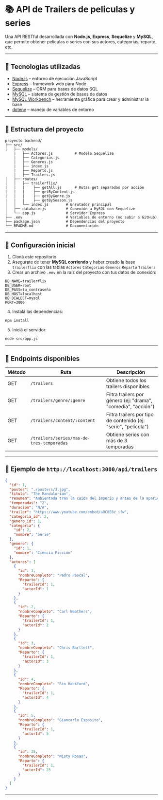 # 📚 API de Trailers de peliculas y series

Una API RESTful desarrollada con **Node.js**, **Express**, **Sequelize** y **MySQL**, que permite obtener peliculas o series con sus actores, categorias, reparto, etc.

---

## 🚀 Tecnologías utilizadas

- [Node.js](https://nodejs.org/) – entorno de ejecución JavaScript
- [Express](https://expressjs.com/) – framework web para Node
- [Sequelize](https://sequelize.org/) – ORM para bases de datos SQL
- [MySQL](https://www.mysql.com/) – sistema de gestión de bases de datos
- [MySQL Workbench](https://www.mysql.com/products/workbench/) – herramienta gráfica para crear y administrar la base
- [dotenv](https://www.npmjs.com/package/dotenv) – manejo de variables de entorno

---

## 📁 Estructura del proyecto

```
proyecto backend/
├── src/
│   ├── models/
    |   ├── Actores.js          # Modelo Sequelize
    |   ├── Categorias.js
    |   ├── Generos.js
    |   ├── index.js
    |   ├── Reparto.js
    |   ├── Trailers.js
│   ├── routes/
│   │   ├── trailerflix/
|   |   |    ├── getAll.js      # Rutas get separadas por acción
|   |   |    ├── getByContent.js
|   |   |    ├── getByGenre.js
|   |   |    ├── getBySeason.js
│   │   └── index.js        # Enrutador principal
│   ├── database.js         # Conexión a MySQL con Sequelize
│   └── app.js              # Servidor Express
├── .env                    # Variables de entorno (no subir a GitHub)
├── package.json            # Dependencias del proyecto
└── README.md               # Documentación
```

---

## 🔌 Configuración inicial

1. Cloná este repositorio
2. Asegurate de tener **MySQL corriendo** y haber creado la base `trailerflix` con las tablas `Actores` `Categorias` `Generos` `Reparto` `Trailers`
3. Crear un archivo `.env` en la raíz del proyecto con tus datos de conexión:

```env
DB_NAME=trailerflix
DB_USER=root
DB_PASS=tu_contraseña
DB_HOST=localhost
DB_DIALECT=mysql
PORT=3006
```

4. Instalá las dependencias:

```bash
npm install
```

5. Iniciá el servidor:

```bash
node src/app.js
```

---

## 📖 Endpoints disponibles

| Método | Ruta                                      | Descripción                                                     |
| ------ | ----------------------------------------- | --------------------------------------------------------------- |
| GET    | `/trailers`                               | Obtiene todos los trailers disponibles                          |
| GET    | `/trailers/genre/:genre`                  | Filtra trailers por género (ej: "drama", "comedia", "acción")   |
| GET    | `/trailers/content/:content`              | Filtra trailers por tipo de contenido (ej: "serie", "película") |
| GET    | `/trailers/series/mas-de-tres-temporadas` | Obtiene series con más de 3 temporadas                          |

---

## 🧪 Ejemplo de `http://localhost:3000/api/trailers`

```json
{
  "id": 1,
  "poster": "./posters/3.jpg",
  "titulo": "The Mandalorian",
  "resumen": "Ambientada tras la caída del Imperio y antes de la aparición de la Primera Orden, la Serie sigue los pasos de un pistolero solitario en las aventuras que protagoniza en los confines de la galaxia, donde no alcanza la autoridad de la Nueva República.",
  "temporadas": "2",
  "duracion": "N/A",
  "trailer": "https://www.youtube.com/embed/aOC8E8z_ifw",
  "categoria_id": 2,
  "genero_id": 1,
  "categoria": {
    "id": 2,
    "nombre": "Serie"
  },
  "genero": {
    "id": 1,
    "nombre": "Ciencia Ficción"
  },
  "actores": [
    {
      "id": 1,
      "nombreCompleto": "Pedro Pascal",
      "Reparto": {
        "trailerId": 1,
        "actorId": 1
      }
    },
    {
      "id": 2,
      "nombreCompleto": "Carl Weathers",
      "Reparto": {
        "trailerId": 1,
        "actorId": 2
      }
    },
    {
      "id": 3,
      "nombreCompleto": "Chris Bartlett",
      "Reparto": {
        "trailerId": 1,
        "actorId": 3
      }
    },
    {
      "id": 4,
      "nombreCompleto": "Rio Hackford",
      "Reparto": {
        "trailerId": 1,
        "actorId": 4
      }
    },
    {
      "id": 5,
      "nombreCompleto": "Giancarlo Esposito",
      "Reparto": {
        "trailerId": 1,
        "actorId": 5
      }
    },
    {
      "id": 25,
      "nombreCompleto": "Misty Rosas",
      "Reparto": {
        "trailerId": 1,
        "actorId": 25
      }
    }
  ]
}
```

---
